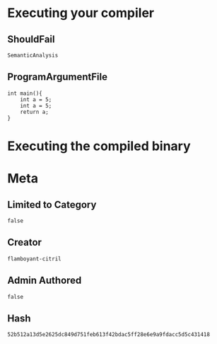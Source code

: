 # Executing your compiler

## ShouldFail

```
SemanticAnalysis
```

## ProgramArgumentFile

```
int main(){
    int a = 5;
    int a = 5;
    return a;
}
```

# Executing the compiled binary

# Meta

## Limited to Category

```
false
```

## Creator

```
flamboyant-citril
```

## Admin Authored

```
false
```

## Hash

```
52b512a13d5e2625dc849d751feb613f42bdac5ff28e6e9a9fdacc5d5c431418
```
